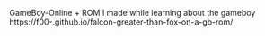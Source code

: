 GameBoy-Online + ROM I made while learning about the gameboy https://f00-.github.io/falcon-greater-than-fox-on-a-gb-rom/
